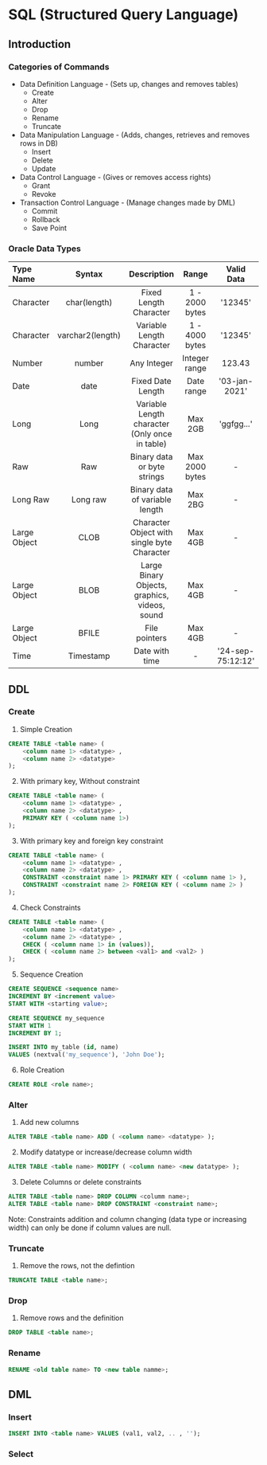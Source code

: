 # SQL (Structured Query Language)

## Introduction
### Categories of Commands
* Data Definition Language - (Sets up, changes and removes tables)
  * Create
  * Alter
  * Drop
  * Rename
  * Truncate
* Data Manipulation Language - (Adds, changes, retrieves and removes rows in DB) 
  * Insert
  * Delete
  * Update
* Data Control Language - (Gives or removes access rights)
  * Grant
  * Revoke
* Transaction Control Language - (Manage changes made by DML)
  * Commit
  * Rollback
  * Save Point 

### Oracle Data Types
| Type Name  |  Syntax  | Description | Range | Valid Data
| :----------|:--------:| :----------:| :---: | :---------: |
| Character | char(length) | Fixed Length Character | 1 - 2000 bytes | '12345' |
| Character | varchar2(length) | Variable Length Character | 1 - 4000 bytes | '12345' | 
| Number | number | Any Integer | Integer range | 123.43 | 
| Date | date | Fixed Date Length | Date range |  '03-jan-2021' |
| Long | Long | Variable Length character (Only once in table) | Max 2GB | 'ggfgg...' |
| Raw | Raw | Binary data or byte strings | Max 2000 bytes | - |
| Long Raw | Long raw | Binary data of variable length | Max 2BG | - |
| Large Object | CLOB | Character Object with single byte Character | Max 4GB | - |
| Large Object | BLOB | Large Binary Objects, graphics, videos, sound | Max 4GB | - |
| Large Object | BFILE | File pointers | Max 4GB | - |
| Time | Timestamp | Date with time | - | '24-sep-75:12:12'|

## DDL 
### Create 
1. Simple Creation
```sql
CREATE TABLE <table name> (
    <column name 1> <datatype> ,
    <column name 2> <datatype>
);
```
2. With primary key, Without constraint
```sql
CREATE TABLE <table name> (
    <column name 1> <datatype> ,
    <column name 2> <datatype> ,
    PRIMARY KEY ( <column name 1>)
);
```
3. With primary key and foreign key constraint
```sql
CREATE TABLE <table name> (
    <column name 1> <datatype> ,
    <column name 2> <datatype> ,
    CONSTRAINT <constraint name 1> PRIMARY KEY ( <column name 1> ),
    CONSTRAINT <constraint name 2> FOREIGN KEY ( <column name 2> )
);
```
4. Check Constraints
```sql
CREATE TABLE <table name> (
    <column name 1> <datatype> ,
    <column name 2> <datatype> ,
    CHECK ( <column name 1> in (values)),
    CHECK ( <column name 2> between <val1> and <val2> )
);
```
5. Sequence Creation
```sql
CREATE SEQUENCE <sequence name>
INCREMENT BY <increment value> 
START WITH <starting value>;
```
```sql
CREATE SEQUENCE my_sequence
START WITH 1
INCREMENT BY 1;

INSERT INTO my_table (id, name)
VALUES (nextval('my_sequence'), 'John Doe');
```
6. Role Creation
```sql
CREATE ROLE <role name>;
```

### Alter 
1. Add new columns
```sql
ALTER TABLE <table name> ADD ( <column name> <datatype> );
```
2. Modify datatype or increase/decrease column width
```sql
ALTER TABLE <table name> MODIFY ( <column name> <new datatype> );
```
3. Delete Columns or delete constraints
```sql
ALTER TABLE <table name> DROP COLUMN <columm name>;
ALTER TABLE <table name> DROP CONSTRAINT <constraint name>;
```
Note: Constraints addition and column changing (data type or increasing width) can only be done
if column values are null. 

### Truncate
1. Remove the rows, not the defintion
```sql
TRUNCATE TABLE <table name>;
```

### Drop 
1. Remove rows and the definition
```sql
DROP TABLE <table name>;
```

### Rename
```sql
RENAME <old table name> TO <new table namme>;
```

## DML 
### Insert
```sql
INSERT INTO <table name> VALUES (val1, val2, .. , '');
```
### Select 
